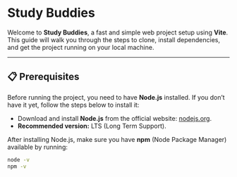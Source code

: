 # Study Buddies

Welcome to **Study Buddies**, a fast and simple web project setup using **Vite**. This guide will walk you through the steps to clone, install dependencies, and get the project running on your local machine.

---

## 📋 Prerequisites

Before running the project, you need to have **Node.js** installed. If you don’t have it yet, follow the steps below to install it:

- Download and install **Node.js** from the official website: [nodejs.org](https://nodejs.org/en/download).
- **Recommended version:** LTS (Long Term Support).

After installing Node.js, make sure you have **npm** (Node Package Manager) available by running:

```bash
node -v
npm -v

